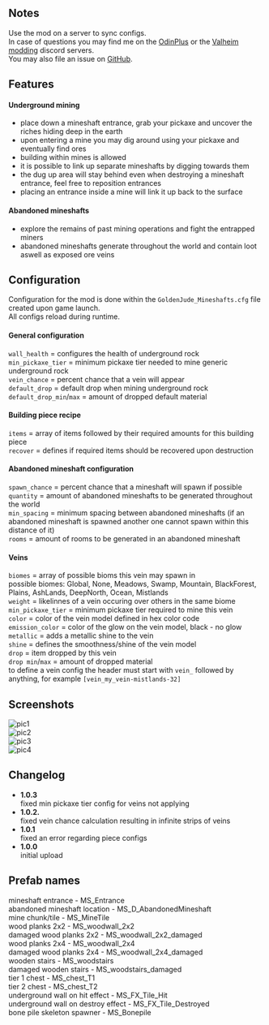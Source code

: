 ## Notes

Use the mod on a server to sync configs.  
In case of questions you may find me on the [OdinPlus](https://discord.gg/s7tUavejWR) or the [Valheim modding](https://discord.gg/MXqWrn532w) discord servers.  
You may also file an issue on [GitHub](https://github.com/GoldenJude/Mineshafts/issues).  

## Features

#### Underground mining
- place down a mineshaft entrance, grab your pickaxe and uncover the riches hiding deep in the earth  
- upon entering a mine you may dig around using your pickaxe and eventually find ores  
- building within mines is allowed  
- it is possible to link up separate mineshafts by digging towards them  
- the dug up area will stay behind even when destroying a mineshaft entrance, feel free to reposition entrances  
- placing an entrance inside a mine will link it up back to the surface  

#### Abandoned mineshafts
- explore the remains of past mining operations and fight the entrapped miners  
- abandoned mineshafts generate throughout the world and contain loot aswell as exposed ore veins  

## Configuration
Configuration for the mod is done within the ``GoldenJude_Mineshafts.cfg`` file created upon game launch.  
All configs reload during runtime.  

#### General configuration  
``wall_health`` = configures the health of underground rock  
``min_pickaxe_tier`` = minimum pickaxe tier needed to mine generic underground rock  
``vein_chance`` = percent chance that a vein will appear  
``default_drop`` = default drop when mining underground rock  
``default_drop_min``/``max`` = amount of dropped default material  

#### Building piece recipe  
``items`` = array of items followed by their required amounts for this building piece  
``recover`` = defines if required items should be recovered upon destruction

#### Abandoned mineshaft configuration  
``spawn_chance`` = percent chance that a mineshaft will spawn if possible  
``quantity`` = amount of abandoned mineshafts to be generated throughout the world  
``min_spacing`` = minimum spacing between abandoned mineshafts (if an abandoned mineshaft is spawned another one cannot spawn within this distance of it)  
``rooms`` = amount of rooms to be generated in an abandoned mineshaft  

#### Veins
``biomes`` = array of possible bioms this vein may spawn in  
possible biomes: Global, None, Meadows, Swamp, Mountain, BlackForest, Plains, AshLands, DeepNorth, Ocean, Mistlands  
``weight`` = likelinnes of a vein occuring over others in the same biome  
``min_pickaxe_tier`` = minimum pickaxe tier required to mine this vein  
``color`` = color of the vein model defined in hex color code  
``emission_color`` = color of the glow on the vein model, black - no glow  
``metallic`` = adds a metallic shine to the vein  
``shine`` = defines the smoothness/shine of the vein model  
``drop`` = item dropped by this vein  
``drop min``/``max`` = amount of dropped material  
to define a vein config the header must start with ``vein_`` followed by anything, for example ``[vein_my_vein-mistlands-32]``  

## Screenshots  

![pic1](https://cdn.discordapp.com/attachments/818400376255545395/974630185217441822/unknown.png)  
![pic2](https://cdn.discordapp.com/attachments/818400376255545395/974622304350896128/unknown.png)  
![pic3](https://cdn.discordapp.com/attachments/818400376255545395/974622683339816980/unknown.png)  
![pic4](https://cdn.discordapp.com/attachments/818400376255545395/974629195416236092/unknown.png)  

## Changelog   
- **1.0.3**  
fixed min pickaxe tier config for veins not applying  
- **1.0.2.**  
fixed vein chance calculation resulting in infinite strips of veins  
- **1.0.1**  
fixed an error regarding piece configs  
- **1.0.0**  
initial upload  

## Prefab names  

mineshaft entrance - MS_Entrance  
abandoned mineshaft location - MS_D_AbandonedMineshaft  
mine chunk/tile - MS_MineTile  
wood planks 2x2 - MS_woodwall_2x2  
damaged wood planks 2x2 - MS_woodwall_2x2_damaged  
wood planks 2x4 - MS_woodwall_2x4  
damaged wood planks 2x4 - MS_woodwall_2x4_damaged  
wooden stairs - MS_woodstairs  
damaged wooden stairs - MS_woodstairs_damaged  
tier 1 chest - MS_chest_T1  
tier 2 chest - MS_chest_T2  
underground wall on hit effect - MS_FX_Tile_Hit  
underground wall on destroy effect - MS_FX_Tile_Destroyed  
bone pile skeleton spawner - MS_Bonepile  
